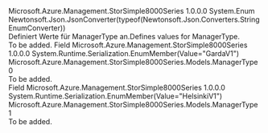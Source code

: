 <Type Name="ManagerType" FullName="Microsoft.Azure.Management.StorSimple8000Series.Models.ManagerType">
  <TypeSignature Language="C#" Value="public enum ManagerType" />
  <TypeSignature Language="ILAsm" Value=".class public auto ansi sealed ManagerType extends System.Enum" />
  <TypeSignature Language="DocId" Value="T:Microsoft.Azure.Management.StorSimple8000Series.Models.ManagerType" />
  <TypeSignature Language="VB.NET" Value="Public Enum ManagerType" />
  <TypeSignature Language="F#" Value="type ManagerType = " />
  <AssemblyInfo>
    <AssemblyName>Microsoft.Azure.Management.StorSimple8000Series</AssemblyName>
    <AssemblyVersion>1.0.0.0</AssemblyVersion>
  </AssemblyInfo>
  <Base>
    <BaseTypeName>System.Enum</BaseTypeName>
  </Base>
  <Attributes>
    <Attribute>
      <AttributeName>Newtonsoft.Json.JsonConverter(typeof(Newtonsoft.Json.Converters.StringEnumConverter))</AttributeName>
    </Attribute>
  </Attributes>
  <Docs>
    <summary>
            <span data-ttu-id="f1be3-101">Definiert Werte für ManagerType an.</span><span class="sxs-lookup"><span data-stu-id="f1be3-101">Defines values for ManagerType.</span></span>
            </summary>
    <remarks>To be added.</remarks>
  </Docs>
  <Members>
    <Member MemberName="GardaV1">
      <MemberSignature Language="C#" Value="GardaV1" />
      <MemberSignature Language="ILAsm" Value=".field public static literal valuetype Microsoft.Azure.Management.StorSimple8000Series.Models.ManagerType GardaV1 = int32(0)" />
      <MemberSignature Language="DocId" Value="F:Microsoft.Azure.Management.StorSimple8000Series.Models.ManagerType.GardaV1" />
      <MemberSignature Language="VB.NET" Value="GardaV1" />
      <MemberSignature Language="F#" Value="GardaV1 = 0" Usage="Microsoft.Azure.Management.StorSimple8000Series.Models.ManagerType.GardaV1" />
      <MemberType>Field</MemberType>
      <AssemblyInfo>
        <AssemblyName>Microsoft.Azure.Management.StorSimple8000Series</AssemblyName>
        <AssemblyVersion>1.0.0.0</AssemblyVersion>
      </AssemblyInfo>
      <Attributes>
        <Attribute>
          <AttributeName>System.Runtime.Serialization.EnumMember(Value="GardaV1")</AttributeName>
        </Attribute>
      </Attributes>
      <ReturnValue>
        <ReturnType>Microsoft.Azure.Management.StorSimple8000Series.Models.ManagerType</ReturnType>
      </ReturnValue>
      <MemberValue>0</MemberValue>
      <Docs>
        <summary>To be added.</summary>
      </Docs>
    </Member>
    <Member MemberName="HelsinkiV1">
      <MemberSignature Language="C#" Value="HelsinkiV1" />
      <MemberSignature Language="ILAsm" Value=".field public static literal valuetype Microsoft.Azure.Management.StorSimple8000Series.Models.ManagerType HelsinkiV1 = int32(1)" />
      <MemberSignature Language="DocId" Value="F:Microsoft.Azure.Management.StorSimple8000Series.Models.ManagerType.HelsinkiV1" />
      <MemberSignature Language="VB.NET" Value="HelsinkiV1" />
      <MemberSignature Language="F#" Value="HelsinkiV1 = 1" Usage="Microsoft.Azure.Management.StorSimple8000Series.Models.ManagerType.HelsinkiV1" />
      <MemberType>Field</MemberType>
      <AssemblyInfo>
        <AssemblyName>Microsoft.Azure.Management.StorSimple8000Series</AssemblyName>
        <AssemblyVersion>1.0.0.0</AssemblyVersion>
      </AssemblyInfo>
      <Attributes>
        <Attribute>
          <AttributeName>System.Runtime.Serialization.EnumMember(Value="HelsinkiV1")</AttributeName>
        </Attribute>
      </Attributes>
      <ReturnValue>
        <ReturnType>Microsoft.Azure.Management.StorSimple8000Series.Models.ManagerType</ReturnType>
      </ReturnValue>
      <MemberValue>1</MemberValue>
      <Docs>
        <summary>To be added.</summary>
      </Docs>
    </Member>
  </Members>
</Type>
